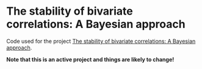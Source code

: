 # The stability of bivariate correlations: A Bayesian approach

Code used for the project [The stability of bivariate correlations: A Bayesian approach](https://supr.snic.se/public/project/20480/).

**Note that this is an active project and things are likely to change!**
